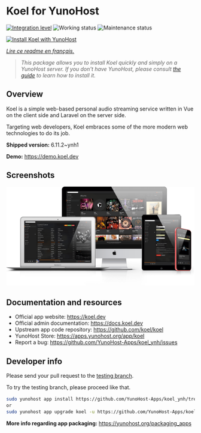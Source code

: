 <!--
N.B.: This README was automatically generated by https://github.com/YunoHost/apps/tree/master/tools/README-generator
It shall NOT be edited by hand.
-->

# Koel for YunoHost

[![Integration level](https://dash.yunohost.org/integration/koel.svg)](https://dash.yunohost.org/appci/app/koel) ![Working status](https://ci-apps.yunohost.org/ci/badges/koel.status.svg) ![Maintenance status](https://ci-apps.yunohost.org/ci/badges/koel.maintain.svg)

[![Install Koel with YunoHost](https://install-app.yunohost.org/install-with-yunohost.svg)](https://install-app.yunohost.org/?app=koel)

*[Lire ce readme en français.](./README_fr.md)*

> *This package allows you to install Koel quickly and simply on a YunoHost server.
If you don't have YunoHost, please consult [the guide](https://yunohost.org/#/install) to learn how to install it.*

## Overview

Koel is a simple web-based personal audio streaming service written in Vue on the client side and Laravel on the server side.

Targeting web developers, Koel embraces some of the more modern web technologies to do its job.


**Shipped version:** 6.11.2~ynh1

**Demo:** https://demo.koel.dev

## Screenshots

![Screenshot of Koel](./doc/screenshots/showcase.png)

## Documentation and resources

* Official app website: <https://koel.dev>
* Official admin documentation: <https://docs.koel.dev>
* Upstream app code repository: <https://github.com/koel/koel>
* YunoHost Store: <https://apps.yunohost.org/app/koel>
* Report a bug: <https://github.com/YunoHost-Apps/koel_ynh/issues>

## Developer info

Please send your pull request to the [testing branch](https://github.com/YunoHost-Apps/koel_ynh/tree/testing).

To try the testing branch, please proceed like that.

``` bash
sudo yunohost app install https://github.com/YunoHost-Apps/koel_ynh/tree/testing --debug
or
sudo yunohost app upgrade koel -u https://github.com/YunoHost-Apps/koel_ynh/tree/testing --debug
```

**More info regarding app packaging:** <https://yunohost.org/packaging_apps>
